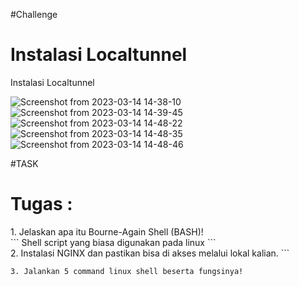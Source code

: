 
#Challenge
<h1>Instalasi Localtunnel</h1>

Instalasi Localtunnel


![Screenshot from 2023-03-14 14-38-10](https://user-images.githubusercontent.com/84585203/224931541-cf71ab09-b040-4a06-b91c-ed4c8a58c4da.png)
![Screenshot from 2023-03-14 14-39-45](https://user-images.githubusercontent.com/84585203/224931563-fff873fe-3e20-4c4d-9170-bb9703f663cb.png)
![Screenshot from 2023-03-14 14-48-22](https://user-images.githubusercontent.com/84585203/224931572-998f0b5c-c968-4cfa-b159-5fc0a690682b.png)
![Screenshot from 2023-03-14 14-48-35](https://user-images.githubusercontent.com/84585203/224931578-d4d015dd-89e5-4b84-93ee-3dc72b79bba5.png)
![Screenshot from 2023-03-14 14-48-46](https://user-images.githubusercontent.com/84585203/224931595-a307eee5-02aa-4a3d-862d-0f0c72b5219a.png)

#TASK

<h1>Tugas :</h1>
1. Jelaskan apa itu Bourne-Again Shell (BASH)!
<br>
```
Shell script yang biasa digunakan pada linux 
```
</br>
2. Instalasi NGINX dan pastikan bisa di akses melalui lokal kalian.
```

```
3. Jalankan 5 command linux shell beserta fungsinya!
```

```

